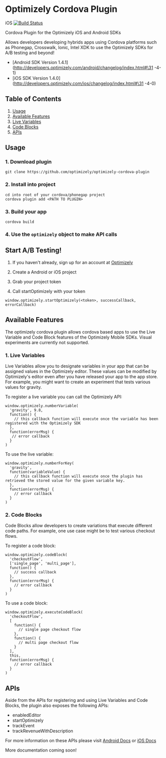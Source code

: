 # Optimizely Cordova Plugin

iOS [![Build Status](https://travis-ci.org/optimizely/optimizely-cordova-plugin.svg?branch=master)](https://travis-ci.org/optimizely/optimizely-cordova-plugin)

Cordova Plugin for the Optimizely iOS and Android SDKs

Allows developers developing hybrids apps using Cordova platforms such as Phonegap, Crosswalk, Ionic, Intel XDK to use the Optimizely SDKs for A/B
testing and beyond!

- [Android SDK Version 1.4.1](http://developers.optimizely.com/android/changelog/index.html#\31 -4-1)
- [iOS SDK Version 1.4.0](http://developers.optimizely.com/ios/changelog/index.html#\31 -4-0)

## Table of Contents
1. [Usage](#usage)
2. [Available Features](#available-features)
  1. [Live Variables](#live-variables)
  2. [Code Blocks](#code-blocks)
3. [APIs](#apis)


## Usage

### 1. Download plugin
```
git clone https://github.com/optimizely/optimizely-cordova-plugin
```

### 2. Install into project
```
cd into root of your cordova/phonegap project
cordova plugin add <PATH TO PLUGIN>
```

### 3. Build your app
```
cordova build
```

### 4. Use the `optimizely` object to make API calls


## Start A/B Testing!

1. If you haven't already, sign up for an account at [Optimizely](www.optimizely.com/mobile)

2. Create a Android or iOS project

3. Grab your project token

4. Call startOptimizely with your token
```
window.optimizely.startOptimizely(<token>, successCallback, errorCallback)
```

## Available Features
The optimizely cordova plugin allows cordova based apps to use the Live Variable and Code Block features of the Optimizely Mobile SDKs. Visual experiments are currently not supported.

### 1. Live Variables
Live Variables allow you to designate variables in your app that can be assigned values in the Optimizely editor. These values can be modified by Optimizely's editor even after you have released your app to the app store. For example, you might want to create an experiment that tests various values for gravity.

To register a live variable you can call the Optimizely API:
```
window.optimizely.numberVariable(
  'gravity', 9.8,
  function() {
    // this callback function will execute once the variable has been registered with the Optimizely SDK
  },
  function(errorMsg) {
   // error callback
  }
)
```

To use the live variable:
```
window.optimizely.numberForKey(
  'gravity',
  function(variableValue) {
    // this callback function will execute once the plugin has retrieved the stored value for the given variable key.
  },
  function(errorMsg) {
    // error callback
  }
)
```

### 2. Code Blocks
Code Blocks allow developers to create variations that execute different code paths. For example, one use case might be to test various checkout flows.

To register a code block:
```
window.optimizely.codeBlock(
  'checkoutFlow',
  ['single_page', 'multi_page'],
  function() {
    // success callback
  },
  function(errorMsg) {
    // error callback
  }
)
```

To use a code block:
```
window.optimizely.executeCodeBlock(
  'checkoutFlow',
  [
    function() {
      // single page checkout flow
    },
    function() {
      // multi page checkout flow
    }
  ],
  this,
  function(errorMsg) {
    // error callback
  }
)
```

## APIs
Aside from the APIs for registering and using Live Variables and Code Blocks, the plugin also exposes the following APIs:
- enabledEditor
- startOptimizely
- trackEvent
- trackRevenueWithDescription

For more information on these APIs please visit [Android Docs](http://developers.optimizely.com/android/reference/index.html) or [iOS Docs](http://developers.optimizely.com/ios/reference/index.html)

More documentation coming soon!
